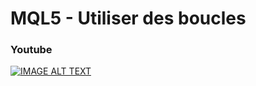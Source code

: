 # MQL5 - Utiliser des boucles

### Youtube

[![IMAGE ALT TEXT](http://img.youtube.com/vi/JHNf6F2FefU/0.jpg)](http://www.youtube.com/watch?v=JHNf6F2FefU "MQL5 - Utiliser des boucles")